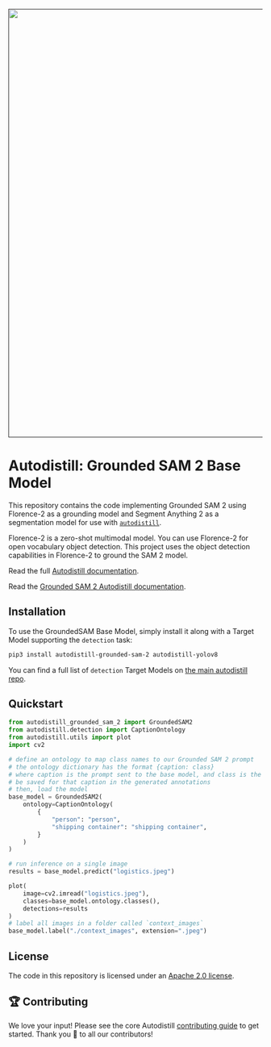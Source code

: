 <div align="center">
  <p>
    <a align="center" href="" target="_blank">
      <img
        width="850"
        src="https://media.roboflow.com/open-source/autodistill/autodistill-banner.jpg"
      >
    </a>
  </p>
</div>

# Autodistill: Grounded SAM 2 Base Model

This repository contains the code implementing Grounded SAM 2 using Florence-2 as a grounding model and Segment Anything 2 as a segmentation model for use with [`autodistill`](https://github.com/autodistill/autodistill).

Florence-2 is a zero-shot multimodal model. You can use Florence-2 for open vocabulary object detection. This project uses the object detection capabilities in Florence-2 to ground the SAM 2 model.

Read the full [Autodistill documentation](https://autodistill.github.io/autodistill/).

Read the [Grounded SAM 2 Autodistill documentation](https://autodistill.github.io/autodistill/base_models/grounded-sam-2/).

## Installation

To use the GroundedSAM Base Model, simply install it along with a Target Model supporting the `detection` task:

```bash
pip3 install autodistill-grounded-sam-2 autodistill-yolov8
```

You can find a full list of `detection` Target Models on [the main autodistill repo](https://github.com/autodistill/autodistill).

## Quickstart

```python
from autodistill_grounded_sam_2 import GroundedSAM2
from autodistill.detection import CaptionOntology
from autodistill.utils import plot
import cv2

# define an ontology to map class names to our Grounded SAM 2 prompt
# the ontology dictionary has the format {caption: class}
# where caption is the prompt sent to the base model, and class is the label that will
# be saved for that caption in the generated annotations
# then, load the model
base_model = GroundedSAM2(
    ontology=CaptionOntology(
        {
            "person": "person",
            "shipping container": "shipping container",
        }
    )
)

# run inference on a single image
results = base_model.predict("logistics.jpeg")

plot(
    image=cv2.imread("logistics.jpeg"),
    classes=base_model.ontology.classes(),
    detections=results
)
# label all images in a folder called `context_images`
base_model.label("./context_images", extension=".jpeg")
```

## License

The code in this repository is licensed under an [Apache 2.0 license](LICENSE).

## 🏆 Contributing

We love your input! Please see the core Autodistill [contributing guide](https://github.com/autodistill/autodistill/blob/main/CONTRIBUTING.md) to get started. Thank you 🙏 to all our contributors!
